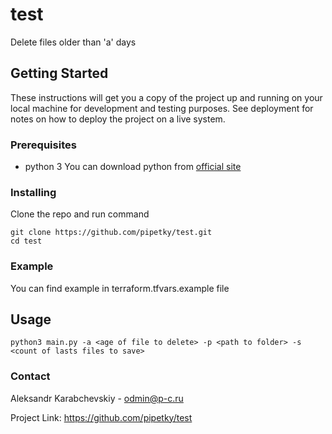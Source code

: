 # test

Delete files older than 'a' days

## Getting Started

These instructions will get you a copy of the project up and running on your local machine for development and testing purposes. See deployment for notes on how to deploy the project on a live system.

### Prerequisites

* python 3
You can download python from [official site](https://www.python.org/downloads/)
 
### Installing

Clone the repo and run command

```
git clone https://github.com/pipetky/test.git
cd test

```


### Example
You can find example in terraform.tfvars.example file

## Usage
```
python3 main.py -a <age of file to delete> -p <path to folder> -s <count of lasts files to save>
```

### Contact
Aleksandr Karabchevskiy - odmin@p-c.ru

Project Link: https://github.com/pipetky/test
